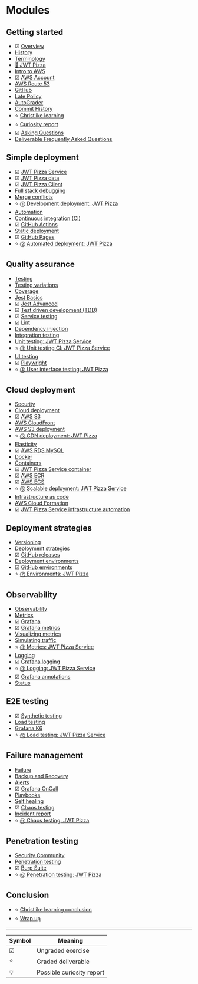 # Modules

## Getting started

- ☑ [Overview](overview/overview.md)
- [History](history/history.md)
- [Terminology](terminology/terminology.md)
- [🍕 JWT Pizza](jwtPizza/jwtPizza.md)
- [Intro to AWS](aws/aws.md)
- ☑ [AWS Account](awsAccount/awsAccount.md)
- [AWS Route 53](awsRoute53/awsRoute53.md)
- [GitHub](gitHub/gitHub.md)
- [Late Policy](latePolicy/latePolicy.md)
- [AutoGrader](autoGrader/autoGrader.md)
- [Commit History](gitHub/commitHistory.md)
- ⭐ [Christlike learning](christlikeLearning/christlikeLearning.md)
- ⭐ [Curiosity report](curiosityReport/curiosityReport.md)
- ☑ [Asking Questions](askingQuestions/askingQuestions.md)
- [Deliverable Frequently Asked Questions](faq/faq.md)

## Simple deployment

- ☑ [JWT Pizza Service](jwtPizzaService/jwtPizzaService.md)
- ☑ [JWT Pizza data](jwtPizzaData/jwtPizzaData.md)
- ☑ [JWT Pizza Client](jwtPizzaClient/jwtPizzaClient.md)
- [Full stack debugging](fullStackDebugging/fullStackDebugging.md)
- [Merge conflicts](mergeConflicts/mergeConflicts.md)
- ⭐ [⓵ Development deployment: JWT Pizza](deliverable1DevelopmentDeploy/deliverable1DevelopmentDeploy.md)
- [Automation](automation/automation.md)
- [Continuous integration (CI)](continuousIntegration/continuousIntegration.md)
- ☑ [GitHub Actions](gitHubActions/gitHubActions.md)
- [Static deployment](staticDeployment/staticDeployment.md)
- ☑ [GitHub Pages](gitHubPages/gitHubPages.md)
- ⭐ [⓶ Automated deployment: JWT Pizza](deliverable2AutomatedDeploy/deliverable2AutomatedDeploy.md)

## Quality assurance

- [Testing](testing/testing.md)
- [Testing variations](testingCategories/testingCategories.md)
- [Coverage](coverage/coverage.md)
- [Jest Basics](jestBasics/jestBasics.md)
- ☑ [Jest Advanced](jestAdvanced/jestAdvanced.md)
- ☑ [Test driven development (TDD)](tdd/tdd.md)
- ☑ [Service testing](serviceTesting/serviceTesting.md)
- ☑ [Lint](lint/lint.md)
- [Dependency injection](dependencyInjection/dependencyInjection.md)
- [Integration testing](integrationTesting/integrationTesting.md)
- [Unit testing: JWT Pizza Service](unitTestingJwtPizzaService/unitTestingJwtPizzaService.md)
- ⭐ [⓷ Unit testing CI: JWT Pizza Service](deliverable3UnitTesting/deliverable3UnitTesting.md)
- [UI testing](uiTesting/uiTesting.md)
- ☑ [Playwright](playwright/playwright.md)
- ⭐ [⓸ User interface testing: JWT Pizza](deliverable4UiTesting/deliverable4UiTesting.md)

## Cloud deployment

- [Security](security/security.md)
- [Cloud deployment](cloudDeployment/cloudDeployment.md)
- ☑ [AWS S3](awsS3/awsS3.md)
- [AWS CloudFront](awsCloudFront/awsCloudFront.md)
- [AWS S3 deployment](awsS3Deployment/awsS3Deployment.md)
- ⭐ [⓹ CDN deployment: JWT Pizza](deliverable5CdnDeploy/deliverable5CdnDeploy.md)
- [Elasticity](elasticity/elasticity.md)
- ☑ [AWS RDS MySQL](awsRdsMysql/awsRdsMysql.md)
- [Docker](docker/docker.md)
- [Containers](containers/containers.md)
- ☑ [JWT Pizza Service container](jwtPizzaServiceContainer/jwtPizzaServiceContainer.md)
- ☑ [AWS ECR](awsEcr/awsEcr.md)
- ☑ [AWS ECS](awsEcs/awsEcs.md)
- ⭐ [⓺ Scalable deployment: JWT Pizza Service](deliverable6ScalableDeploy/deliverable6ScalableDeploy.md)
- [Infrastructure as code](infrastructureAsCode/infrastructureAsCode.md)
- [AWS Cloud Formation](awsCloudFormation/awsCloudFormation.md)
- ☑ [JWT Pizza Service infrastructure automation](jwtPizzaServiceInfrastructureAutomation/jwtPizzaServiceInfrastructureAutomation.md)

## Deployment strategies

- [Versioning](versioning/versioning.md)
- [Deployment strategies](deploymentStrategies/deploymentStrategies.md)
- ☑ [GitHub releases](gitHubReleases/gitHubReleases.md)
- [Deployment environments](deploymentEnvironments/deploymentEnvironments.md)
- ☑ [GitHub environments](gitHubEnvironments/gitHubEnvironments.md)
- ⭐ [⓻ Environments: JWT Pizza](deliverable7Environments/deliverable7Environments.md)

## Observability

- [Observability](observability/observability.md)
- [Metrics](metrics/metrics.md)
- ☑ [Grafana](grafana/grafana.md)
- ☑ [Grafana metrics](grafanaMetrics/grafanaMetrics.md)
- [Visualizing metrics](visualizingMetrics/visualizingMetrics.md)
- [Simulating traffic](simulatingTraffic/simulatingTraffic.md)
- ⭐ [⓼ Metrics: JWT Pizza Service](deliverable8Metrics/deliverable8Metrics.md)
- [Logging](logging/logging.md)
- ☑ [Grafana logging](grafanaLogging/grafanaLogging.md)
- ⭐ [⓽ Logging: JWT Pizza Service](deliverable9Logging/deliverable9Logging.md)
- ☑ [Grafana annotations](grafanaAnnotations/grafanaAnnotations.md)
- [Status](statusReporting/statusReporting.md)

## E2E testing

- ☑ [Synthetic testing](syntheticTesting/syntheticTesting.md)
- [Load testing](loadTesting/loadTesting.md)
- [Grafana K6](grafanaK6/grafanaK6.md)
- ⭐ [⓾ Load testing: JWT Pizza Service](deliverable10LoadTesting/deliverable10LoadTesting.md)

## Failure management

- [Failure](failure/failure.md)
- [Backup and Recovery](recovery/recovery.md)
- [Alerts](alerting/alerting.md)
- ☑ [Grafana OnCall](grafanaOnCall/grafanaOnCall.md)
- [Playbooks](playbooks/playbooks.md)
- [Self healing](selfHealing/selfHealing.md)
- ☑ [Chaos testing](chaosTesting/chaosTesting.md)
- [Incident report](incidentReport/incidentReport.md)
- ⭐ [⑪ Chaos testing: JWT Pizza](deliverable11ChaosTesting/deliverable11ChaosTesting.md)

## Penetration testing

- [Security Community](securityCommunity/securityCommunity.md)
- [Penetration testing](penetrationTesting/penetrationTesting.md)
- ☑ [Burp Suite](burpSuite/burpSuite.md)
- ⭐ [⑫ Penetration testing: JWT Pizza](deliverable12PenetrationTesting/deliverable12PenetrationTesting.md)

## Conclusion

- ⭐ [Christlike learning conclusion](christlikeLearningConclusion/christlikeLearningConclusion.md)
- ⭐ [Wrap up](wrapUp/wrapUp.md)

---

| Symbol | Meaning                   |
| ------ | ------------------------- |
| ☑      | Ungraded exercise         |
| ⭐     | Graded deliverable        |
| 💡     | Possible curiosity report |
